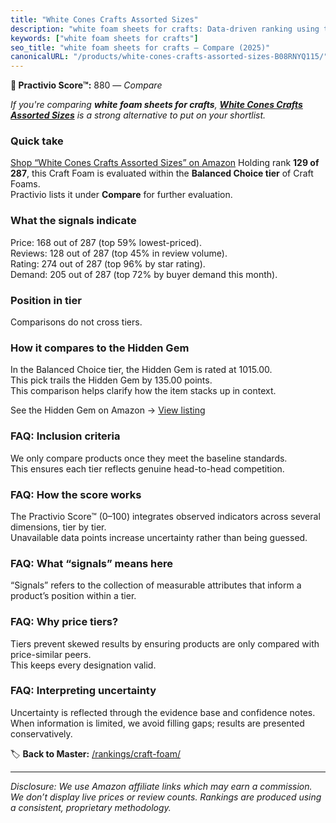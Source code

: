 ```yaml
---
title: "White Cones Crafts Assorted Sizes"
description: "white foam sheets for crafts: Data-driven ranking using the Practivio Score™. Positioned by quality, value, demand, findability, momentum."
keywords: ["white foam sheets for crafts"]
seo_title: "white foam sheets for crafts — Compare (2025)"
canonicalURL: "/products/white-cones-crafts-assorted-sizes-B08RNYQ115/"
---
```


**🛒 Practivio Score™:** 880 — _Compare_


*If you're comparing **white foam sheets for crafts**, **[White Cones Crafts Assorted Sizes](https://www.amazon.com/dp/B08RNYQ115?tag=practivio-20)** is a strong alternative to put on your shortlist.*
### Quick take
[Shop “White Cones Crafts Assorted Sizes” on Amazon](https://www.amazon.com/dp/B08RNYQ115?tag=practivio-20)
Holding rank **129 of 287**, this Craft Foam is evaluated within the **Balanced Choice tier** of Craft Foams.  
Practivio lists it under **Compare** for further evaluation.

### What the signals indicate
Price: 168 out of 287 (top 59% lowest-priced).  
Reviews: 128 out of 287 (top 45% in review volume).  
Rating: 274 out of 287 (top 96% by star rating).  
Demand: 205 out of 287 (top 72% by buyer demand this month).

### Position in tier
Comparisons do not cross tiers.

### How it compares to the Hidden Gem
In the Balanced Choice tier, the Hidden Gem is rated at 1015.00.  
This pick trails the Hidden Gem by 135.00 points.  
This comparison helps clarify how the item stacks up in context.  

See the Hidden Gem on Amazon → [View listing](https://www.amazon.com/dp/B0927HTJ6B?tag=practivio-20)

### FAQ: Inclusion criteria
We only compare products once they meet the baseline standards.  
This ensures each tier reflects genuine head-to-head competition.

### FAQ: How the score works
The Practivio Score™ (0–100) integrates observed indicators across several dimensions, tier by tier.  
Unavailable data points increase uncertainty rather than being guessed.

### FAQ: What “signals” means here
“Signals” refers to the collection of measurable attributes that inform a product’s position within a tier.

### FAQ: Why price tiers?
Tiers prevent skewed results by ensuring products are only compared with price-similar peers.  
This keeps every designation valid.

### FAQ: Interpreting uncertainty
Uncertainty is reflected through the evidence base and confidence notes.  
When information is limited, we avoid filling gaps; results are presented conservatively.

<!-- Missing template for Compare/CompareWithinPriceClass -->


🏷️ **Back to Master:** [/rankings/craft-foam/](/rankings/craft-foam/)

---
_Disclosure: We use Amazon affiliate links which may earn a commission. We don’t display live prices or review counts. Rankings are produced using a consistent, proprietary methodology._
